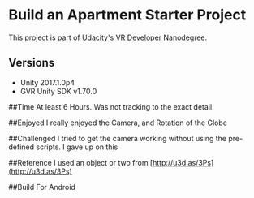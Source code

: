 # Build an Apartment Starter Project

This project is part of [Udacity](https://www.udacity.com "Udacity - Be in demand")'s [VR Developer Nanodegree](https://www.udacity.com/course/vr-developer-nanodegree--nd017).

## Versions
- Unity 2017.1.0p4
- GVR Unity SDK v1.70.0

##Time
At least 6 Hours. Was not tracking to the exact detail

##Enjoyed
I really enjoyed the Camera, and Rotation of the Globe

##Challenged
I tried to get the camera working without using the pre-defined scripts.
I gave up on this

##Reference
I used an object or two from [http://u3d.as/3Ps](http://u3d.as/3Ps)

##Build For
Android
